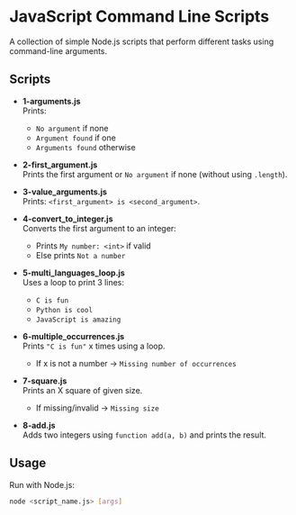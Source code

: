 # JavaScript Command Line Scripts

A collection of simple Node.js scripts that perform different tasks using command-line arguments.

## Scripts

- **1-arguments.js**  
  Prints:
  - `No argument` if none
  - `Argument found` if one
  - `Arguments found` otherwise

- **2-first_argument.js**  
  Prints the first argument or `No argument` if none (without using `.length`).

- **3-value_arguments.js**  
  Prints: `<first_argument> is <second_argument>`.

- **4-convert_to_integer.js**  
  Converts the first argument to an integer:
  - Prints `My number: <int>` if valid
  - Else prints `Not a number`

- **5-multi_languages_loop.js**  
  Uses a loop to print 3 lines:
  - `C is fun`
  - `Python is cool`
  - `JavaScript is amazing`

- **6-multiple_occurrences.js**  
  Prints `"C is fun"` x times using a loop.
  - If x is not a number → `Missing number of occurrences`

- **7-square.js**  
  Prints an X square of given size.
  - If missing/invalid → `Missing size`

- **8-add.js**  
  Adds two integers using `function add(a, b)` and prints the result.

## Usage

Run with Node.js:

```bash
node <script_name.js> [args]
